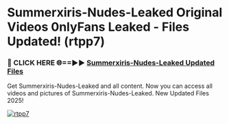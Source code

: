# Summerxiris-Nudes-Leaked Original Videos 0nlyFans Leaked - Files Updated! (rtpp7)

<h3>🔴 CLICK HERE 🌐==►► <a href="https://tinyurl.com/4mcuefdz" rel="nofollow">Summerxiris-Nudes-Leaked Updated Files</a></h3>

Get Summerxiris-Nudes-Leaked and all content. Now you can access all videos and pictures of Summerxiris-Nudes-Leaked. New Updated Files 2025!

[![rtpp7](https://i.imgur.com/StAQSOY.gif)](https://tinyurl.com/4mcuefdz)
